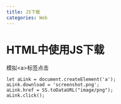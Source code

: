 ```yaml
---
title: JS下载
categories: Web
---
```


# HTML中使用JS下载

模拟\<a>标签点击

```
let aLink = document.createElement('a');
aLink.download = 'screenshot.png';
aLink.href = SS.toDataURL("image/png");
aLink.click();
```

